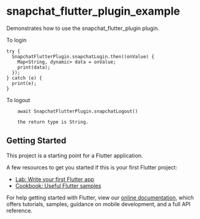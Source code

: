 # snapchat_flutter_plugin_example

Demonstrates how to use the snapchat_flutter_plugin plugin.


   To login
        
    try {
      SnapchatFlutterPlugin.snapchatLogin.then((onValue) {
        Map<String, dynamic> data = onValue;
        print(data);
      });
    } catch (e) {
      print(e);
    }


   To logout 

        await SnapchatFlutterPlugin.snapchatLogout()
        
        the return type is String.
        
## Getting Started

This project is a starting point for a Flutter application.

A few resources to get you started if this is your first Flutter project:

- [Lab: Write your first Flutter app](https://flutter.io/docs/get-started/codelab)
- [Cookbook: Useful Flutter samples](https://flutter.io/docs/cookbook)

For help getting started with Flutter, view our 
[online documentation](https://flutter.io/docs), which offers tutorials, 
samples, guidance on mobile development, and a full API reference.
